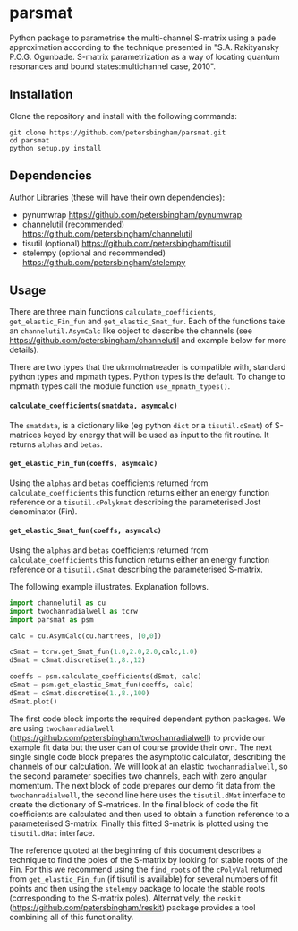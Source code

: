 # parsmat
Python package to parametrise the multi-channel S-matrix using a pade approximation according to the technique presented in "S.A. Rakityansky P.O.G. Ogunbade. S-matrix parametrization as a way of locating quantum resonances and bound states:multichannel case, 2010".

## Installation

Clone the repository and install with the following commands:

    git clone https://github.com/petersbingham/parsmat.git
    cd parsmat
    python setup.py install
    
## Dependencies
Author Libraries (these will have their own dependencies):
 - pynumwrap https://github.com/petersbingham/pynumwrap
 - channelutil (recommended) https://github.com/petersbingham/channelutil
 - tisutil (optional) https://github.com/petersbingham/tisutil
 - stelempy (optional and recommended) https://github.com/petersbingham/stelempy

## Usage

There are three main functions `calculate_coefficients`, `get_elastic_Fin_fun` and `get_elastic_Smat_fun`. Each of the functions take an `channelutil.AsymCalc` like object to describe the channels (see https://github.com/petersbingham/channelutil and example below for more details).

There are two types that the ukrmolmatreader is compatible with, standard python types and mpmath types. Python types is the default. To change to mpmath types call the module function `use_mpmath_types()`.

#### `calculate_coefficients(smatdata, asymcalc)`

The `smatdata`, is a dictionary like (eg python `dict` or a `tisutil.dSmat`) of S-matrices keyed by energy that will be used as input to the fit routine. It returns `alphas` and `betas`.

#### `get_elastic_Fin_fun(coeffs, asymcalc)`

Using the `alphas` and `betas` coefficients returned from `calculate_coefficients` this function returns either an energy function reference or a `tisutil.cPolykmat` describing the parameterised Jost denominator (Fin).

#### `get_elastic_Smat_fun(coeffs, asymcalc)`

Using the `alphas` and `betas` coefficients returned from `calculate_coefficients` this function returns either an energy function reference or a `tisutil.cSmat` describing the parameterised S-matrix.

The following example illustrates. Explanation follows.
```python
import channelutil as cu
import twochanradialwell as tcrw
import parsmat as psm

calc = cu.AsymCalc(cu.hartrees, [0,0])

cSmat = tcrw.get_Smat_fun(1.0,2.0,2.0,calc,1.0)
dSmat = cSmat.discretise(1.,8.,12)

coeffs = psm.calculate_coefficients(dSmat, calc)
cSmat = psm.get_elastic_Smat_fun(coeffs, calc)
dSmat = cSmat.discretise(1.,8.,100)
dSmat.plot()
```

The first code block imports the required dependent python packages. We are using `twochanradialwell` (https://github.com/petersbingham/twochanradialwell) to provide our example fit data but the user can of course provide their own. The next single single code block prepares the asymptotic calculator, describing the channels of our calculation. We will look at an elastic `twochanradialwell`, so the second parameter specifies two channels, each with zero angular momentum. The next block of code prepares our demo fit data from the `twochanradialwell`, the second line here uses the `tisutil.dMat` interface to create the dictionary of S-matrices. In the final block of code the fit coefficients are calculated and then used to obtain a function reference to a parameterised S-matrix. Finally this fitted S-matrix is plotted using the `tisutil.dMat` interface.

The reference quoted at the beginning of this document describes a technique to find the poles of the S-matrix by looking for stable roots of the Fin. For this we recommend using the `find_roots` of the `cPolyVal` returned from `get_elastic_Fin_fun` (if tisutil is available) for several numbers of fit points and then using the `stelempy` package to locate the stable roots (corresponding to the S-matrix poles). Alternatively, the `reskit` (https://github.com/petersbingham/reskit) package provides a tool combining all of this functionality.
